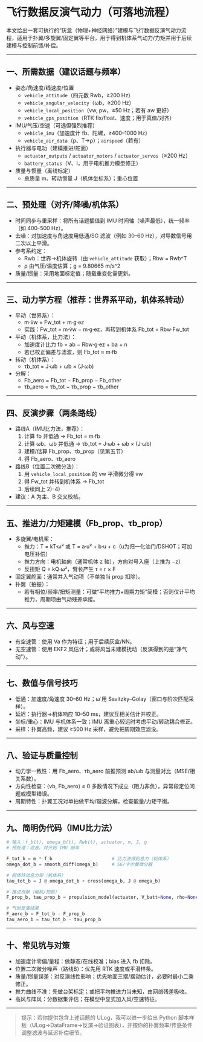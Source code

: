 # 飞行数据反演气动力（可落地流程）

本文给出一套可执行的“灰盒（物理+神经网络）”建模与飞行数据反演气动力流程，适用于扑翼/多旋翼/固定翼等平台，用于得到机体系气动力/力矩并用于后续建模与控制前馈/补偿。

---

## 一、所需数据（建议话题与频率）
- 姿态/角速度/线速度/位置
  - `vehicle_attitude`（四元数 Rwb，≥200 Hz）
  - `vehicle_angular_velocity`（ωb，≥200 Hz）
  - `vehicle_local_position`（vw, pw，≥50 Hz；若有 aw 更好）
  - `vehicle_gps_position`（RTK fix/float、速度；用于真值/对齐）
- IMU/气压/空速（可选但强烈推荐）
  - `vehicle_imu`（加速度计 fb、陀螺，≥400–1000 Hz）
  - `vehicle_air_data`（p、T→ρ）；`airspeed`（若有）
- 执行器与电功（建模推进/舵面）
  - `actuator_outputs` / `actuator_motors` / `actuator_servos`（≥200 Hz）
  - `battery_status`（V、I，用于电机推力模型修正）
- 质量与惯量（离线标定）
  - 总质量 m、转动惯量 J（机体坐标系）；重心位置

---

## 二、预处理（对齐/降噪/机体系）
- 时间同步与重采样：将所有话题插值到 IMU 时间轴（噪声最低），统一频率（如 400–500 Hz）。
- 去噪：对加速度与角速度用低通/SG 滤波（例如 30–60 Hz），对导数信号用二次以上平滑。
- 参考系约定：
  - Rwb：世界→机体旋转（由 `vehicle_attitude` 获取）；Rbw = Rwb^T
  - ρ 由气压/温度估算；g = 9.80665 m/s^2
- 质量/惯量：采用地面标定值；随载重变化需更新。

---

## 三、动力学方程（推荐：世界系平动，机体系转动）
- 平动（世界系）：
  - m·v̇w = Fw_tot + m·g·ez
  - 实践：Fw_tot = m·v̇w − m·g·ez，再转到机体系 Fb_tot = Rbw·Fw_tot
- 平动（机体系，比力法）：
  - 加速度计比力 fb = ab − Rbw·g·ez + ba + n
  - 若已校正偏差与滤波，则 Fb_tot ≈ m·fb
- 转动（机体系）：
  - τb_tot = J·ω̇b + ωb × (J·ωb)
- 分解：
  - Fb_aero = Fb_tot − Fb_prop − Fb_other
  - τb_aero = τb_tot − τb_prop − τb_other

---

## 四、反演步骤（两条路线）
- 路线A（IMU比力法，推荐）：
  1) 计算 fb 并低通 → Fb_tot = m·fb
  2) 计算 ωb、ω̇b 并低通 → τb_tot = J·ω̇b + ωb × (J·ωb)
  3) 建模/估算 Fb_prop、τb_prop（见第五节）
  4) 得 Fb_aero、τb_aero
- 路线B（位置二次微分法）：
  1) 用 `vehicle_local_position` 的 vw 平滑微分得 v̇w
  2) 得 Fw_tot 并转到机体系 → Fb_tot
  3) 后续同上 2)–4)
- 建议：A 为主、B 交叉校核。

---

## 五、推进力/力矩建模（Fb_prop、τb_prop）
- 多旋翼/电机桨：
  - 推力：T = kT·ω² 或 T = a·u² + b·u + c（u为归一化油门/DSHOT；可加电压补偿）
  - 推力方向：电机轴向（通常机体 z 轴），方向对号入座（上推为 −z）
  - 反扭矩 Q = kQ·ω²，臂长产生 τ = r × F
- 固定翼舵面：通常并入气动项（不单独当 prop 扣除）。
- 扑翼（拍振）：
  - 若有相位/频率/扭矩测量：可做“平均推力+周期力矩”简模；否则仅计平均推力，周期项由气动残差承接。

---

## 六、风与空速
- 有空速管：使用 Va 作为特征；用于后续灰盒/NN。
- 无空速管：使用 EKF2 风估计；或将风当未建模扰动（反演得到的是“净气动”）。

---

## 七、数值与信号技巧
- 低通：加速度/角速度 30–60 Hz；ω̇ 用 Savitzky–Golay（窗口与阶次匹配采样）。
- 延迟：执行器→机体响应 10–50 ms，建议互相关估计并校正。
- 坐标/重心：IMU 与机体系一致；IMU 离重心较远时考虑平动/转动耦合修正。
- 采样：扑翼高频，建议 ≥500 Hz 采样，避免把周期效应滤没。

---

## 八、验证与质量控制
- 动力学一致性：用 Fb_aero、τb_aero 前推预测 ab/ω̇b 与测量对比（MSE/相关系数）。
- 方向性检查：⟨vb, Fb_aero⟩ ≤ 0 多数情况下成立（阻力非负），异常段定位问题或模型错误。
- 周期特性：扑翼工况对单拍做平均/谐波分解，检查能量/力矩平衡。

---

## 九、简明伪代码（IMU比力法）
```python
# 输入：f_b(t), omega_b(t), Rwb(t), actuator, m, J, g
# 预处理：滤波、对齐到 IMU 频率

F_tot_b = m * f_b                      # 比力法得到总力（机体系）
omega_dot_b = smooth_diff(omega_b)     # SG/卡尔曼微分器

# 刚体转动总力矩（机体系）
tau_tot_b = J @ omega_dot_b + cross(omega_b, J @ omega_b)

# 推进贡献（电机/拍振）
F_prop_b, tau_prop_b = propulsion_model(actuator, V_batt=None, rho=None)

# 气动反演结果
F_aero_b = F_tot_b - F_prop_b
tau_aero_b = tau_tot_b - tau_prop_b
```

---

## 十、常见坑与对策
- 加速度计零偏/量程：做静态/在线校准；bias 进入 fb 扣除。
- 位置二次微分噪声（路线B）：优先用 RTK 速度或平滑样条。
- 质量/惯量误差：对反演线性影响；优先地面三摆/摆动估计，必要时最小二乘修正。
- 推力曲线不准：先做台架标定；或把平均推进力当未知，由网络残差吸收。
- 高风与阵风：分数据集评估；在模型中显式加入风/空速特征。

---

> 提示：若你提供包含上述话题的 ULog，我可以进一步给出 Python 脚本样板（ULog→DataFrame→反演→验证图表），并按你的扑翼频率/传感条件调整滤波与延迟补偿细节。

